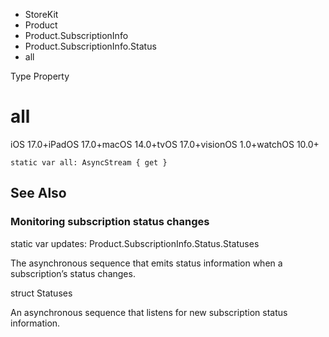 

- StoreKit
- Product
- Product.SubscriptionInfo
- Product.SubscriptionInfo.Status
-  all 

Type Property

# all

iOS 17.0+iPadOS 17.0+macOS 14.0+tvOS 17.0+visionOS 1.0+watchOS 10.0+

``` source
static var all: AsyncStream { get }
```

## See Also

### Monitoring subscription status changes

static var updates: Product.SubscriptionInfo.Status.Statuses

The asynchronous sequence that emits status information when a subscription’s status changes.

struct Statuses

An asynchronous sequence that listens for new subscription status information.

